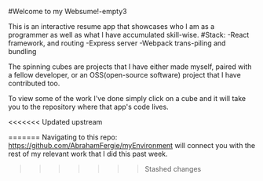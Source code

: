 #Welcome to my Websume!-empty3

  This is an interactive resume app that showcases who I am as a programmer as well as what I have accumulated skill-wise.
    #Stack:
      -React framework, and routing
      -Express server
      -Webpack trans-piling and bundling

  The spinning cubes are projects that I have either made myself, paired with a fellow developer, or an OSS(open-source software) project that I have contributed too.

  To view some of the work I've done simply click on a cube and it will take you to the repository where that app's code lives.

<<<<<<< Updated upstream
 

     
=======
  Navigating to this repo: https://github.com/AbrahamFergie/myEnvironment will connect you with the rest of my relevant work that I did this past week.
>>>>>>> Stashed changes
